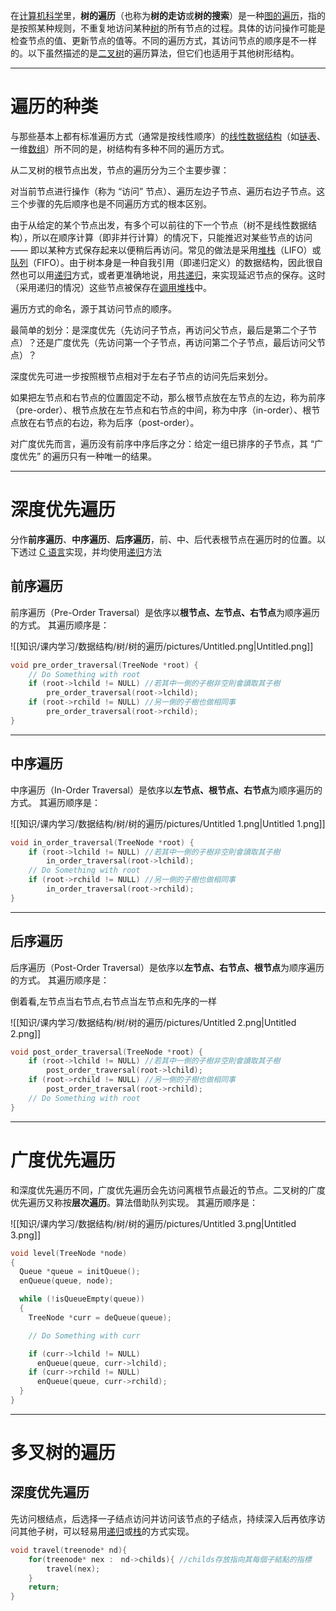 在[计算机科学](https://zh.wikipedia.org/wiki/%E8%AE%A1%E7%AE%97%E6%9C%BA%E7%A7%91%E5%AD%A6)里，**树的遍历**（也称为**树的走访**或**树的搜索**）是一种[图的遍历](https://zh.wikipedia.org/wiki/%E5%9B%BE%E7%9A%84%E9%81%8D%E5%8E%86)，指的是按照某种规则，不重复地访问某种[树](https://zh.wikipedia.org/wiki/%E6%A8%B9_(%E8%B3%87%E6%96%99%E7%B5%90%E6%A7%8B))的所有节点的过程。具体的访问操作可能是检查节点的值、更新节点的值等。不同的遍历方式，其访问节点的顺序是不一样的。以下虽然描述的是[二叉树](https://zh.wikipedia.org/wiki/%E4%BA%8C%E5%8F%89%E6%A0%91)的遍历算法，但它们也适用于其他树形结构。

---

# **遍历的种类**

与那些基本上都有标准遍历方式（通常是按线性顺序）的[线性数据结构](https://zh.wikipedia.org/w/index.php?title=%E7%BA%BF%E6%80%A7%E6%95%B0%E6%8D%AE%E7%BB%93%E6%9E%84&action=edit&redlink=1)（如[链表](https://zh.wikipedia.org/wiki/%E9%93%BE%E8%A1%A8)、一维[数组](https://zh.wikipedia.org/wiki/%E6%95%B0%E7%BB%84)）所不同的是，树结构有多种不同的遍历方式。

从二叉树的根节点出发，节点的遍历分为三个主要步骤：

对当前节点进行操作（称为 “访问” 节点）、遍历左边子节点、遍历右边子节点。这三个步骤的先后顺序也是不同遍历方式的根本区别。

  

由于从给定的某个节点出发，有多个可以前往的下一个节点（树不是线性数据结构），所以在顺序计算（即非并行计算）的情况下，只能推迟对某些节点的访问 —— 即以某种方式保存起来以便稍后再访问。常见的做法是采用[堆栈](https://zh.wikipedia.org/wiki/%E5%A0%86%E6%A0%88)（LIFO）或[队列](https://zh.wikipedia.org/wiki/%E9%98%9F%E5%88%97)（FIFO）。由于树本身是一种自我引用（即递归定义）的数据结构，因此很自然也可以用[递归](https://zh.wikipedia.org/wiki/%E9%80%92%E5%BD%92)方式，或者更准确地说，用[共递归](https://zh.wikipedia.org/wiki/%E5%85%B1%E9%80%92%E5%BD%92)，来实现延迟节点的保存。这时（采用递归的情况）这些节点被保存在[调用堆栈](https://zh.wikipedia.org/wiki/%E5%91%BC%E5%8F%AB%E5%A0%86%E7%96%8A)中。

  

遍历方式的命名，源于其访问节点的顺序。

最简单的划分：是深度优先（先访问子节点，再访问父节点，最后是第二个子节点）？还是广度优先（先访问第一个子节点，再访问第二个子节点，最后访问父节点）？

  

深度优先可进一步按照根节点相对于左右子节点的访问先后来划分。

如果把左节点和右节点的位置固定不动，那么根节点放在左节点的左边，称为前序（pre-order）、根节点放在左节点和右节点的中间，称为中序（in-order）、根节点放在右节点的右边，称为后序（post-order）。

  

对广度优先而言，遍历没有前序中序后序之分：给定一组已排序的子节点，其 “广度优先” 的遍历只有一种唯一的结果。

---

# **深度优先遍历**

分作**前序遍历**、**中序遍历**、**后序遍历**，前、中、后代表根节点在遍历时的位置。以下透过 [C 语言](https://zh.wikipedia.org/wiki/C%E8%AA%9E%E8%A8%80)实现，并均使用[递归](https://zh.wikipedia.org/wiki/%E9%80%92%E5%BD%92_(%E8%AE%A1%E7%AE%97%E6%9C%BA%E7%A7%91%E5%AD%A6))方法

  

## **前序遍历** 

前序遍历（Pre-Order Traversal）是依序以**根节点、左节点、右节点**为顺序遍历的方式。 其遍历顺序是：

![[知识/课内学习/数据结构/树/树的遍历/pictures/Untitled.png|Untitled.png]]

```C
void pre_order_traversal(TreeNode *root) {
    // Do Something with root
    if (root->lchild != NULL) //若其中一側的子樹非空則會讀取其子樹
        pre_order_traversal(root->lchild);
    if (root->rchild != NULL) //另一側的子樹也做相同事
        pre_order_traversal(root->rchild);
}
```

---

## **中序遍历**

中序遍历（In-Order Traversal）是依序以**左节点、根节点、右节点**为顺序遍历的方式。 其遍历顺序是：

![[知识/课内学习/数据结构/树/树的遍历/pictures/Untitled 1.png|Untitled 1.png]]

```C
void in_order_traversal(TreeNode *root) {
    if (root->lchild != NULL) //若其中一側的子樹非空則會讀取其子樹
        in_order_traversal(root->lchild);
    // Do Something with root
    if (root->rchild != NULL) //另一側的子樹也做相同事
        in_order_traversal(root->rchild);
}
```

---

## 后序遍历

后序遍历（Post-Order Traversal）是依序以**左节点、右节点、根节点**为顺序遍历的方式。 其遍历顺序是：

倒着看,左节点当右节点,右节点当左节点和先序的一样

![[知识/课内学习/数据结构/树/树的遍历/pictures/Untitled 2.png|Untitled 2.png]]

```C
void post_order_traversal(TreeNode *root) {
    if (root->lchild != NULL) //若其中一側的子樹非空則會讀取其子樹
        post_order_traversal(root->lchild);
    if (root->rchild != NULL) //另一側的子樹也做相同事
        post_order_traversal(root->rchild);
    // Do Something with root
}
```

---

# 广度优先遍历

和深度优先遍历不同，广度优先遍历会先访问离根节点最近的节点。二叉树的广度优先遍历又称按**层次遍历**。算法借助队列实现。 其遍历顺序是：

![[知识/课内学习/数据结构/树/树的遍历/pictures/Untitled 3.png|Untitled 3.png]]

```C
void level(TreeNode *node)
{
  Queue *queue = initQueue();
  enQueue(queue, node);

  while (!isQueueEmpty(queue))
  {
    TreeNode *curr = deQueue(queue);

    // Do Something with curr

    if (curr->lchild != NULL)
      enQueue(queue, curr->lchild);
    if (curr->rchild != NULL)
      enQueue(queue, curr->rchild);
  }
}
```

---

# 多叉树的遍历

## **深度优先遍历**

先访问根结点，后选择一子结点访问并访问该节点的子结点，持续深入后再依序访问其他子树，可以轻易用[递归](https://zh.wikipedia.org/wiki/%E9%80%92%E5%BD%92_(%E8%AE%A1%E7%AE%97%E6%9C%BA%E7%A7%91%E5%AD%A6))或[栈](https://zh.wikipedia.org/wiki/%E5%A0%86%E7%96%8A)的方式实现。

```C
void travel(treenode* nd){
    for(treenode* nex :　nd->childs){ //childs存放指向其每個子結點的指標
        travel(nex);   
    }
    return;
}
```